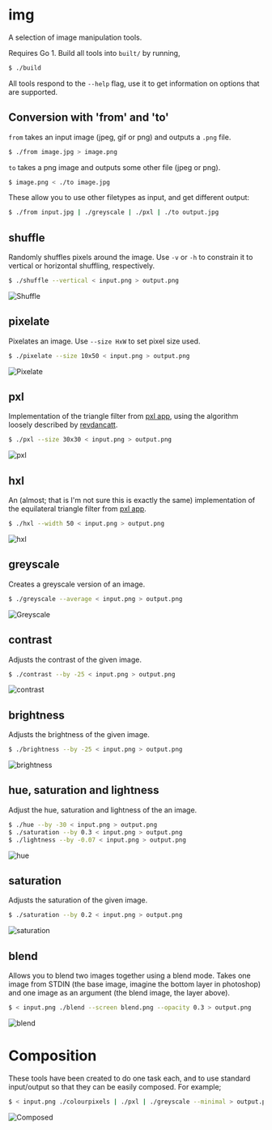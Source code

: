 # img

A selection of image manipulation tools.

Requires Go 1. Build all tools into `built/` by running,

``` bash
$ ./build
```

All tools respond to the `--help` flag, use it to get information on options
that are supported.

## Conversion with 'from' and 'to'

`from` takes an input image (jpeg, gif or png) and outputs a `.png` file.

``` bash
$ ./from image.jpg > image.png
```

`to` takes a png image and outputs some other file (jpeg or png).

``` bash
$ image.png < ./to image.jpg
```

These allow you to use other filetypes as input, and get different output:

``` bash
$ ./from input.jpg | ./greyscale | ./pxl | ./to output.jpg
```

## shuffle

Randomly shuffles pixels around the image. Use `-v` or `-h` to constrain it to
vertical or horizontal shuffling, respectively.

``` bash
$ ./shuffle --vertical < input.png > output.png
```

![Shuffle](http://github.com/hawx/img/raw/master/examples/shuffle.png)

## pixelate

Pixelates an image. Use `--size HxW` to set pixel size used.

``` bash
$ ./pixelate --size 10x50 < input.png > output.png
```

![Pixelate](http://github.com/hawx/img/raw/master/examples/pixelate.png)

## pxl

Implementation of the triangle filter from [pxl app][pxlapp], using the
algorithm loosely described by [revdancatt][rev].

``` bash
$ ./pxl --size 30x30 < input.png > output.png
```

![pxl](http://github.com/hawx/img/raw/master/examples/pxl.png)

## hxl

An (almost; that is I'm not sure this is exactly the same) implementation of the
equilateral triangle filter from [pxl app][pxlapp].

``` bash
$ ./hxl --width 50 < input.png > output.png
```

![hxl](http://github.com/hawx/img/raw/master/examples/hxl.png)

## greyscale

Creates a greyscale version of an image.

``` bash
$ ./greyscale --average < input.png > output.png
```

![Greyscale](http://github.com/hawx/img/raw/master/examples/greyscale.png)

## contrast

Adjusts the contrast of the given image.

``` bash
$ ./contrast --by -25 < input.png > output.png
```

![contrast](http://github.com/hawx/img/raw/master/examples/contrast.png)

## brightness

Adjusts the brightness of the given image.

``` bash
$ ./brightness --by -25 < input.png > output.png
```

![brightness](http://github.com/hawx/img/raw/master/examples/brightness.png)

## hue, saturation and lightness

Adjust the hue, saturation and lightness of the an image.

``` bash
$ ./hue --by -30 < input.png > output.png
$ ./saturation --by 0.3 < input.png > output.png
$ ./lightness --by -0.07 < input.png > output.png
```

![hue](http://github.com/hawx/img/raw/master/examples/hsl.png)

## saturation

Adjusts the saturation of the given image.

``` bash
$ ./saturation --by 0.2 < input.png > output.png
```

![saturation](http://github.com/hawx/img/raw/master/examples/saturation.png)

## blend

Allows you to blend two images together using a blend mode. Takes one image from
STDIN (the base image, imagine the bottom layer in photoshop) and one image as
an argument (the blend image, the layer above).

``` bash
$ < input.png ./blend --screen blend.png --opacity 0.3 > output.png
```

![blend](http://github.com/hawx/img/raw/master/examples/blend.png)

# Composition

These tools have been created to do one task each, and to use standard
input/output so that they can be easily composed. For example;

``` bash
$ < input.png ./colourpixels | ./pxl | ./greyscale --minimal > output.png
```

![Composed](http://github.com/hawx/img/raw/master/examples/composed.png)


[pxlapp]: http://kohlberger.net/apps/pxl
[rev]:    http://revdancatt.com/2012/03/31/the-pxl-effect-with-javascript-and-canvas-and-maths/
